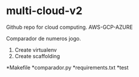 # multi-cloud-v2
Github repo for cloud computing. AWS-GCP-AZURE

Comparador de numeros jogo.

1. Create virtualenv
2. Create scaffolding

*Makefile
*comparador.py
*requirements.txt
*test